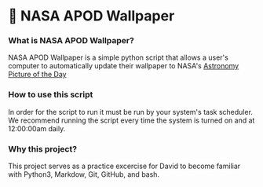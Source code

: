 # 🚀 NASA APOD Wallpaper

### What is NASA APOD Wallpaper?
NASA APOD Wallpaper is a simple python script that allows a user's computer to automatically update their wallpaper to NASA's [Astronomy Picture of the Day](https://apod.nasa.gov/apod/astropix.html)

### How to use this script
In order for the script to run it must be run by your system's task scheduler. We recommend running the script every time the system is turned on and at 12:00:00am daily.

### Why this project?
This project serves as a practice  excercise for David to become familiar with Python3, Markdow, Git, GitHub, and bash.